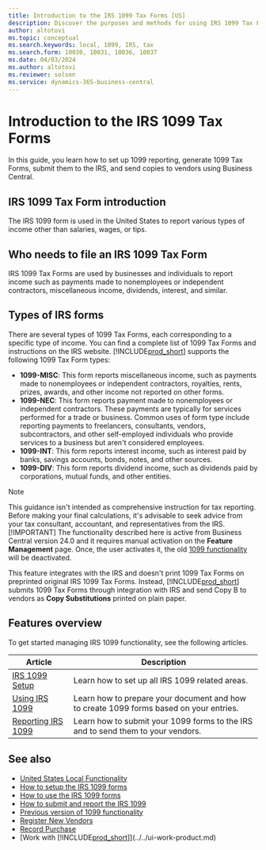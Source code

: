 ```yaml
---
title: Introduction to the IRS 1099 Tax Forms [US]
description: Discover the purposes and methods for using IRS 1099 Tax Forms in the US.
author: altotovi
ms.topic: conceptual
ms.search.keywords: local, 1099, IRS, tax
ms.search.form: 10030, 10031, 10036, 10037
ms.date: 04/03/2024
ms.author: altotovi
ms.reviewer: solsen 
ms.service: dynamics-365-business-central
---
```


# Introduction to the IRS 1099 Tax Forms

In this guide, you learn how to set up 1099 reporting, generate 1099 Tax Forms, submit them to the IRS, and send copies to vendors using Business Central.

## IRS 1099 Tax Form introduction

The IRS 1099 form is used in the United States to report various types of income other than salaries, wages, or tips.

## Who needs to file an IRS 1099 Tax Form

IRS 1099 Tax Forms are used by businesses and individuals to report income such as payments made to nonemployees or independent contractors, miscellaneous income, dividends, interest, and similar.

## Types of IRS forms

There are several types of 1099 Tax Forms, each corresponding to a specific type of income. You can find a complete list of 1099 Tax Forms and instructions on the IRS website. [!INCLUDE[prod_short](../../includes/prod_short.md)] supports the following 1099 Tax Form types:

- **1099-MISC**: This form reports miscellaneous income, such as payments made to nonemployees or independent contractors, royalties, rents, prizes, awards, and other income not reported on other forms.  
- **1099-NEC**: This form reports payment made to nonemployees or independent contractors. These payments are typically for services performed for a trade or business. Common uses of form type include reporting payments to freelancers, consultants, vendors, subcontractors, and other self-employed individuals who provide services to a business but aren't considered employees.
- **1099-INT**: This form reports interest income, such as interest paid by banks, savings accounts, bonds, notes, and other sources.  
- **1099-DIV**: This form reports dividend income, such as dividends paid by corporations, mutual funds, and other entities.

> [!NOTE]
> This guidance isn't intended as comprehensive instruction for tax reporting. Before making your final calculations, it's advisable to seek advice from your tax consultant, accountant, and representatives from the IRS.
> [!IMPORTANT]
> The functionality described here is active from Business Central  version 24.0 and it requires manual activation on the **Feature Management** page. Once, the user activates it, the old [1099 functionality](set-up-use-irs1099-form.md) will be deactivated.

This feature integrates with the IRS and doesn't print 1099 Tax Forms on preprinted original IRS 1099 Tax Forms. Instead, [!INCLUDE[prod_short](../../includes/prod_short.md)] submits 1099 Tax Forms through integration with IRS and send Copy B to vendors as **Copy Substitutions** printed on plain paper.  

## Features overview

To get started managing IRS 1099 functionality, see the following articles.  

|  Article  |  Description  |  
|--------|--------------|  
| [IRS 1099 Setup](../../UnitedStates/set-up-use-irs1099-form-v24.md) | Learn how to set up all IRS 1099 related areas. |
| [Using IRS 1099](how-to-1099-use.md) | Learn how to prepare your document and how to create 1099 forms based on your entries. |
| [Reporting IRS 1099](how-to-1099-report.md) | Learn how to submit your 1099 forms to the IRS and to send them to your vendors. |

## See also

- [United States Local Functionality](united-states-local-functionality.md)
- [How to setup the IRS 1099 forms](../../UnitedStates/set-up-use-irs1099-form-v24.md)
- [How to use the IRS 1099 forms](how-to-1099-use.md)
- [How to submit and report the IRS 1099](../../UnitedStates/set-up-use-irs1099-form-v24.md#to-print-report-configuration)
- [Previous version of 1099 functionality](../../UnitedStates/set-up-use-irs1099-form.md)
- [Register New Vendors](../../purchasing-how-register-new-vendors.md)
- [Record Purchase](../../purchasing-how-record-purchases.md)
- [Work with [!INCLUDE[prod_short](../../includes/prod_short.md)]](../../ui-work-product.md)
